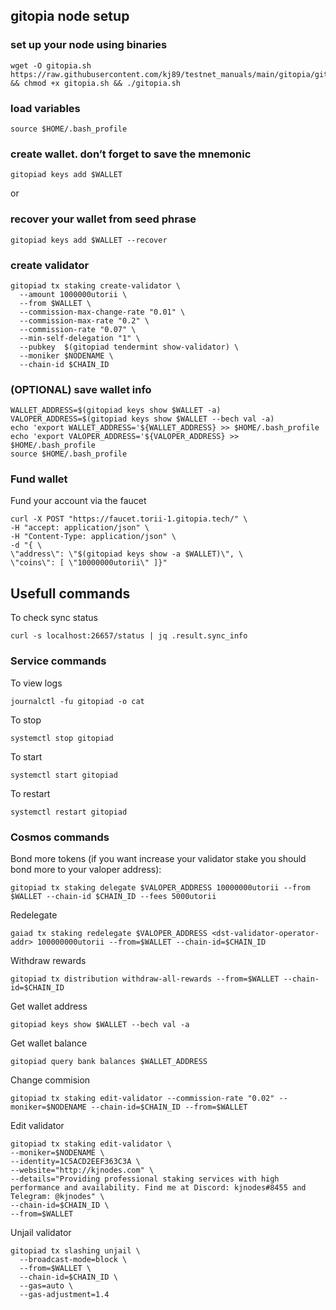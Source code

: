 ## gitopia node setup

### set up your node using binaries
```
wget -O gitopia.sh https://raw.githubusercontent.com/kj89/testnet_manuals/main/gitopia/gitopia.sh && chmod +x gitopia.sh && ./gitopia.sh
```

### load variables
```
source $HOME/.bash_profile
```

### create wallet. don’t forget to save the mnemonic
```
gitopiad keys add $WALLET
```
or
### recover your wallet from seed phrase
```
gitopiad keys add $WALLET --recover
```

### create validator
```
gitopiad tx staking create-validator \
  --amount 1000000utorii \
  --from $WALLET \
  --commission-max-change-rate "0.01" \
  --commission-max-rate "0.2" \
  --commission-rate "0.07" \
  --min-self-delegation "1" \
  --pubkey  $(gitopiad tendermint show-validator) \
  --moniker $NODENAME \
  --chain-id $CHAIN_ID
```

### (OPTIONAL) save wallet info
```
WALLET_ADDRESS=$(gitopiad keys show $WALLET -a)
VALOPER_ADDRESS=$(gitopiad keys show $WALLET --bech val -a)
echo 'export WALLET_ADDRESS='${WALLET_ADDRESS} >> $HOME/.bash_profile
echo 'export VALOPER_ADDRESS='${VALOPER_ADDRESS} >> $HOME/.bash_profile
source $HOME/.bash_profile
```

### Fund wallet
Fund your account via the faucet
```
curl -X POST "https://faucet.torii-1.gitopia.tech/" \
-H "accept: application/json" \
-H "Content-Type: application/json" \
-d "{ \
\"address\": \"$(gitopiad keys show -a $WALLET)\", \
\"coins\": [ \"10000000utorii\" ]}"
```

## Usefull commands
To check sync status
```
curl -s localhost:26657/status | jq .result.sync_info
```

### Service commands
To view logs
```
journalctl -fu gitopiad -o cat
```

To stop
```
systemctl stop gitopiad
```

To start
```
systemctl start gitopiad
```

To restart
```
systemctl restart gitopiad
```

### Cosmos commands
Bond more tokens (if you want increase your validator stake you should bond more to your valoper address):
```
gitopiad tx staking delegate $VALOPER_ADDRESS 10000000utorii --from $WALLET --chain-id $CHAIN_ID --fees 5000utorii
```

Redelegate
```
gaiad tx staking redelegate $VALOPER_ADDRESS <dst-validator-operator-addr> 100000000utorii --from=$WALLET --chain-id=$CHAIN_ID
```

Withdraw rewards
```
gitopiad tx distribution withdraw-all-rewards --from=$WALLET --chain-id=$CHAIN_ID
```

Get wallet address
```
gitopiad keys show $WALLET --bech val -a
```

Get wallet balance
```
gitopiad query bank balances $WALLET_ADDRESS
```

Change commision
```
gitopiad tx staking edit-validator --commission-rate "0.02" --moniker=$NODENAME --chain-id=$CHAIN_ID --from=$WALLET
```

Edit validator
```
gitopiad tx staking edit-validator \
--moniker=$NODENAME \
--identity=1C5ACD2EEF363C3A \
--website="http://kjnodes.com" \
--details="Providing professional staking services with high performance and availability. Find me at Discord: kjnodes#8455 and Telegram: @kjnodes" \
--chain-id=$CHAIN_ID \
--from=$WALLET
```

Unjail validator
```
gitopiad tx slashing unjail \
  --broadcast-mode=block \
  --from=$WALLET \
  --chain-id=$CHAIN_ID \
  --gas=auto \
  --gas-adjustment=1.4
```